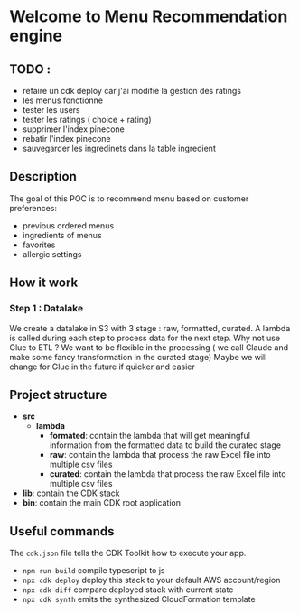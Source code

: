 # Welcome to Menu Recommendation engine

## TODO : 
- refaire un cdk deploy car j'ai modifie la gestion des ratings
- les menus fonctionne
- tester les users
- tester les ratings ( choice + rating)
- supprimer l'index pinecone
- rebatir l'index pinecone
- sauvegarder les ingredinets dans la table ingredient


## Description
The goal of this POC is to recommend menu based on customer preferences:
- previous ordered menus
- ingredients of menus
- favorites
- allergic settings

## How it work
### Step 1 : Datalake
We create a datalake in S3 with 3 stage : raw, formatted, curated. A lambda is called during each step to process data for the next step.
Why not use Glue to ETL ? We want to be flexible in the processing ( we call Claude and make some fancy transformation in the curated stage)
Maybe we will change for Glue in the future if quicker and easier


## Project structure
- **src**
  - **lambda**
    - **formated**: contain the lambda that will get meaningful information from the formatted data to build the curated stage
    - **raw**: contain the lambda that process the raw Excel file into multiple csv files
    - **curated**: contain the lambda that process the raw Excel file into multiple csv files
- **lib**: contain the CDK stack
- **bin**: contain the main CDK root application




## Useful commands
The `cdk.json` file tells the CDK Toolkit how to execute your app.

* `npm run build`   compile typescript to js
* `npx cdk deploy`  deploy this stack to your default AWS account/region
* `npx cdk diff`    compare deployed stack with current state
* `npx cdk synth`   emits the synthesized CloudFormation template

